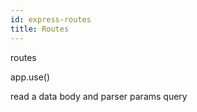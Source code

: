 ```yaml
---
id: express-routes
title: Routes
---
```


routes 

app.use()
 

read a data body and parser params query
